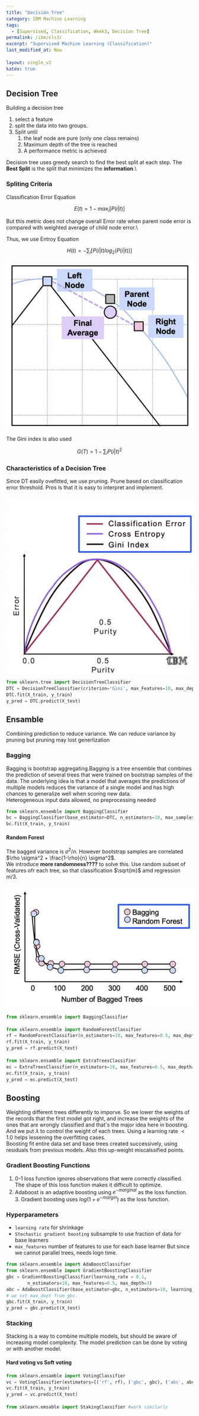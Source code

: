 ```yaml
---
title: "Decision Tree"
category: IBM Machine Learning
tags:
  - [Supervised, Classification, Week3, Decision Tree]
permalink: /ibm/cls3/
excerpt: "Supervised Machine Learning (Classification)"
last_modified_at: Now

layout: single_v2
katex: true
---
```


## Decision Tree

Building a decision tree 
1. select a feature
2. split the data into two groups.
3. Split until 
   1. the leaf node are pure (only one class remains)
   2. Maximum depth of the tree is reached
   3. A performance metric is achieved

Decision tree uses greedy search to find the best split at each step. The **Best Split** is the split that minimizes the **information**.\

### Spliting Criteria
Classification Error Equation 

$$E(t) = 1-max_i[P(i|t)]$$

But this metric does not change overall Error rate when parent node error is compared with weighted average of child node error.\

Thus, we use Entroy Equation

$$ H(t) = -\sum_i[P(i|t)log_2(P(i|t))]$$

![smallcenter](/assets/images/IBM/DT_error.png)

The Gini index is also used

$$ G(T) = 1-\sum_i P(i|t)^2$$

### Characteristics of a Decision Tree
Since DT easily ovefitted, we use pruning. Prune based on classification error threshold. Pros is that it is easy to interpret and implement.

![smallcenter](/assets/images/IBM/DT_purity-error.png)

```python
from sklearn.tree import DecisionTreeClassifier
DTC = DecisionTreeClassifier(criterion='Gini', max_Features=10, max_depth=3)
DTC.fit(X_train, y_train)
y_pred = DTC.predict(X_test)
```

## Ensamble
Combining prediction to reduce variance. We can reduce variance by pruning but pruning may lost generlization

### Bagging
Bagging is bootstrap aggregating.Bagging is a tree ensemble that combines the prediction of several trees that were trained on bootstrap samples of the data. The underlying idea is that a model that averages the predictions of multiple models reduces the variance of a single model and has high chances to generalize well when scoring new data.\
Heterogeneous input data allowed, no preprocessing needed
```python
from sklearn.ensemble import BaggingClassifier
bc = BaggingClassifier(base_estimator=DTC, n_estimators=10, max_samples=0.5, max_features=0.5)
bc.fit(X_train, y_train)
``` 

#### Random Forest
The bagged variance is $\sigma^2 /n$. However bootstrap samples are correlated $\rho \sigma^2 + \frac{1-\rho}{n} \sigma^2$.\
We introduce **more randomness????** to solve this. Use random subset of features ofr each tree, so that classification $\sqrt{m}$ amd regression $m/3$. 

![smallcenter](/assets/images/IBM/RFM.png)

```python
from sklearn.ensemble import BaggingClassifier

from sklearn.ensemble import RandomForestClassifier
rf = RandomForestClassifier(n_estimators=10, max_features=0.5, max_depth=3)
rf.fit(X_train, y_train)
y_pred = rf.predict(X_test)

from sklearn.ensamble import ExtraTreesClassifier
ec = ExtraTreesClassifier(n_estimators=10, max_features=0.5, max_depth=3)
ec.fit(X_train, y_train)
y_pred = ec.predict(X_test)
```

## Boosting
Weighting different trees differently to imporve. So we lower the weights of the records that the first model got right, and increase the weights of the ones that are wrongly classified and that's the major idea here in boosting.
And we put $\lambda$ to control the weight of each trees. Using a learning rate $< 1.0$ helps lessening the overfitting cases.\
Boosting fit entire data set and base trees created successively, using residuals from previous models. Also this up-weight miscalssified points.

### Gradient Boosting Functions
1. 0-1 loss function ignores observations that were correctly classified. The shape of this loss function makes it difficult to optimize.
2. Adaboost is an adaptive boosting using $e^{-marginal}$ as the loss function. 3. Gradient boosting uses $log(1+e^{-margin})$ as the loss function.

### Hyperparameters
- `learning rate` for shrinkage
- `Stochastic gradient boosting` subsample to use fraction of data for base learners
- `max_features` number of features to use for each base learner
But since we cannot parallel trees, needs logn time. 

```python
from sklearn.ensemble import AdaBoostClassifier
from sklearn.ensemble import GradientBoostingClassifier
gbc = GradientBoostingClassifier(learning_rate = 0.1,
        n_estimators=10, max_features=0.5, max_depth=3)
abc = AdaBoostClassifier(base_estimator=gbc, n_estimators=10, learning_rate=0.1)
# we set max_dept from gbc.
gbc.fit(X_train, y_train)
y_pred = gbc.predict(X_test)
```

### Stacking
Stacking is a way to combine multiple models, but should be aware of increasing model complexity. The model prediction can be done by voting or with another model.
#### Hard voting vs Soft voting

```python
from sklearn.ensamble import VotingClassifier
vc = VotingClassifier(estimators=[('rf', rf), ('gbc', gbc), ('abc', abc)], voting='hard')
vc.fit(X_train, y_train)
y_pred = vc.predict(X_test)

from sklearn.emsable import StakingClassifier #work similarly
```
